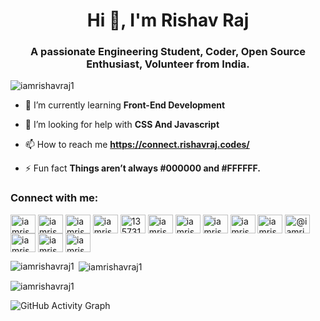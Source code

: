<h1 align="center">Hi 👋, I'm Rishav Raj</h1>
<h3 align="center">A passionate Engineering Student, Coder, Open Source Enthusiast, Volunteer from India.</h3>

<p align="left"> <img src="https://komarev.com/ghpvc/?username=iamrishavraj1&label=Profile%20views&color=0e75b6&style=flat" alt="iamrishavraj1" /> </p>

- 🌱 I’m currently learning **Front-End Development**

- 🤝 I’m looking for help with **CSS And Javascript**

- 📫 How to reach me **https://connect.rishavraj.codes/**

- ⚡ Fun fact **Things aren’t always #000000 and #FFFFFF.**

<h3 align="left">Connect with me:</h3>
<p align="left">
<a href="https://codepen.io/iamrishavraj1" target="blank"><img align="center" src="https://cdn.jsdelivr.net/npm/simple-icons@3.0.1/icons/codepen.svg" alt="iamrishavraj1" height="30" width="40" /></a>
<a href="https://dev.to/iamrishavraj1" target="blank"><img align="center" src="https://cdn.jsdelivr.net/npm/simple-icons@3.0.1/icons/dev-dot-to.svg" alt="iamrishavraj1" height="30" width="40" /></a>
<a href="https://twitter.com/iamrishavraj1" target="blank"><img align="center" src="https://cdn.jsdelivr.net/npm/simple-icons@3.0.1/icons/twitter.svg" alt="iamrishavraj1" height="30" width="40" /></a>
<a href="https://linkedin.com/in/iamrishavraj1" target="blank"><img align="center" src="https://cdn.jsdelivr.net/npm/simple-icons@3.0.1/icons/linkedin.svg" alt="iamrishavraj1" height="30" width="40" /></a>
<a href="https://stackoverflow.com/users/13573179" target="blank"><img align="center" src="https://cdn.jsdelivr.net/npm/simple-icons@3.0.1/icons/stackoverflow.svg" alt="13573179" height="30" width="40" /></a>
<a href="https://codesandbox.com/iamrishavraj1" target="blank"><img align="center" src="https://cdn.jsdelivr.net/npm/simple-icons@3.0.1/icons/codesandbox.svg" alt="iamrishavraj1" height="30" width="40" /></a>
<a href="https://fb.com/iamrishavraj1" target="blank"><img align="center" src="https://cdn.jsdelivr.net/npm/simple-icons@3.0.1/icons/facebook.svg" alt="iamrishavraj1" height="30" width="40" /></a>
<a href="https://instagram.com/iamrishavraj" target="blank"><img align="center" src="https://cdn.jsdelivr.net/npm/simple-icons@3.0.1/icons/instagram.svg" alt="iamrishavraj" height="30" width="40" /></a>
<a href="https://dribbble.com/iamrishavraj1" target="blank"><img align="center" src="https://cdn.jsdelivr.net/npm/simple-icons@3.0.1/icons/dribbble.svg" alt="iamrishavraj1" height="30" width="40" /></a>
<a href="https://www.behance.net/iamrishavraj1" target="blank"><img align="center" src="https://cdn.jsdelivr.net/npm/simple-icons@3.0.1/icons/behance.svg" alt="iamrishavraj1" height="30" width="40" /></a>
<a href="https://medium.com/@iamrishavraj1" target="blank"><img align="center" src="https://cdn.jsdelivr.net/npm/simple-icons@3.0.1/icons/medium.svg" alt="@iamrishavraj1" height="30" width="40" /></a>
<a href="https://www.codechef.com/users/iamrishavraj1" target="blank"><img align="center" src="https://cdn.jsdelivr.net/npm/simple-icons@3.1.0/icons/codechef.svg" alt="iamrishavraj1" height="30" width="40" /></a>
<a href="https://www.hackerrank.com/iamrishavraj1" target="blank"><img align="center" src="https://cdn.jsdelivr.net/npm/simple-icons@3.0.1/icons/hackerrank.svg" alt="iamrishavraj1" height="30" width="40" /></a>
<a href="https://auth.geeksforgeeks.org/user/iamrishavraj1" target="blank"><img align="center" src="https://cdn.jsdelivr.net/npm/simple-icons@3.0.1/icons/geeksforgeeks.svg" alt="iamrishavraj1" height="30" width="40" /></a>
</p>

<p><img align="left" src="https://github-readme-stats.vercel.app/api/top-langs?username=iamrishavraj1&show_icons=true&theme=dracula&locale=en&layout=compact" alt="iamrishavraj1" /></p>


<p>&nbsp;<img align="center" src="https://github-readme-stats.vercel.app/api?username=iamrishavraj1&show_icons=true&theme=dracula&locale=en" alt="iamrishavraj1" /></p>

<p><img align="center" src="https://github-readme-streak-stats.herokuapp.com/?user=iamrishavraj1&" alt="iamrishavraj1" /></p>

![GitHub Activity Graph](https://activity-graph.herokuapp.com/graph?username=iamrishavraj1)  
